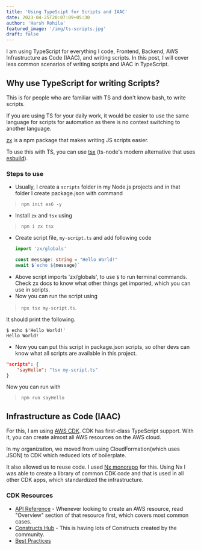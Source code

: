 ```yaml
---
title: 'Using TypeScipt for Scripts and IAAC'
date: 2023-04-25T20:07:09+05:30
author: 'Harsh Rohila'
featured_image: '/img/ts-scripts.jpg'
draft: false
---
```


I am using TypeScript for everything I code, Frontend, Backend, AWS Infrastructure as Code (IAAC), and writing scripts. In this post, I will cover less common scenarios of writing scripts and IAAC in TypeScript.

## Why use TypeScript for writing Scripts?

This is for people who are familiar with TS and don't know bash, to write scripts.

If you are using TS for your daily work, it would be easier to use the same language for scripts for automation as there is no context switching to another language.

[zx](https://www.npmjs.com/package/zx) is a npm package that makes writing JS scripts easier.

To use this with TS, you can use [tsx](https://www.npmjs.com/package/tsx) (ts-node's modern alternative that uses [esbuild](https://esbuild.github.io/)).

### Steps to use

- Usually, I create a `scripts` folder in my Node.js projects and in that folder I create package.json with command 
> `npm init es6 -y`
- Install `zx` and `tsx` using 
> `npm i zx tsx`
- Create script file, `my-script.ts` and add following code
	```ts
	import 'zx/globals'

	const message: string = "Hello World!"
	await $`echo ${message}`

- Above script imports 'zx/globals', to use `$` to run terminal commands. Check zx docs to know what other things get imported, which you can use in scripts.
- Now you can run the script using 
>`npx tsx my-script.ts`.

 It should print the following.

```
$ echo $'Hello World!'
Hello World!
```
- Now you can put this script in package.json scripts, so other devs can know what all scripts are available in this project.
```json
"scripts": {
	"sayHello": "tsx my-script.ts"
}
```
Now you can run with 
> `npm run sayHello`

## Infrastructure as Code (IAAC)
For this, I am using [AWS CDK](https://aws.amazon.com/cdk/).
CDK has first-class TypeScript support. With it, you can create almost all AWS resources on the AWS cloud.

In my organization, we moved from using CloudFormation(which uses JSON) to CDK which reduced lots of boilerplate. 

It also allowed us to reuse code. I used [Nx monorepo](https://nx.dev/) for this. Using Nx I was able to create a library of common CDK code and that is used in all other CDK apps, which standardized the infrastructure.

### CDK Resources
- [API Reference](https://docs.aws.amazon.com/cdk/api/v2/docs/aws-construct-library.html) - Whenever looking to create an AWS resource, read "Overview" section of that resource first, which covers most common cases.
- [Constructs Hub](https://constructs.dev/) - This is having lots of Constructs created by the community.
- [Best Practices](https://docs.aws.amazon.com/cdk/v2/guide/best-practices.html)




